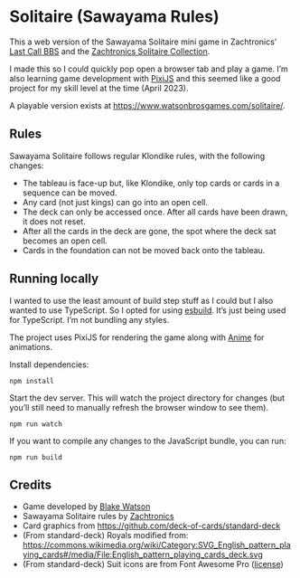 # Solitaire (Sawayama Rules)

This a web version of the Sawayama Solitaire mini game in Zachtronics’ [Last Call BBS](https://www.zachtronics.com/last-call-bbs/) and the [Zachtronics Solitaire Collection](https://www.zachtronics.com/solitaire-collection/).

I made this so I could quickly pop open a browser tab and play a game. I’m also learning game development with [PixiJS](https://pixijs.com/) and this seemed like a good project for my skill level at the time (April 2023).

A playable version exists at <https://www.watsonbrosgames.com/solitaire/>.

## Rules

Sawayama Solitaire follows regular Klondike rules, with the following changes:

- The tableau is face-up but, like Klondike, only top cards or cards in a sequence can be moved.
- Any card (not just kings) can go into an open cell.
- The deck can only be accessed once. After all cards have been drawn, it does not reset.
- After all the cards in the deck are gone, the spot where the deck sat becomes an open cell.
- Cards in the foundation can not be moved back onto the tableau.

## Running locally

I wanted to use the least amount of build step stuff as I could but I also wanted to use TypeScript. So I opted for using [esbuild](https://esbuild.github.io/). It’s just being used for TypeScript. I’m not bundling any styles.

The project uses PixiJS for rendering the game along with [Anime](https://animejs.com/) for animations.

Install dependencies:

```
npm install
```

Start the dev server. This will watch the project directory for changes (but you’ll still need to manually refresh the browser window to see them).

```
npm run watch
```

If you want to compile any changes to the JavaScript bundle, you can run:

```
npm run build
```

## Credits

- Game developed by [Blake Watson](https://blakewatson.com/)
- Sawayama Solitaire rules by [Zachtronics](https://www.zachtronics.com/solitaire-collection/)
- Card graphics from <https://github.com/deck-of-cards/standard-deck>
- (From standard-deck) Royals modified from: <https://commons.wikimedia.org/wiki/Category:SVG_English_pattern_playing_cards#/media/File:English_pattern_playing_cards_deck.svg>
- (From standard-deck) Suit icons are from Font Awesome Pro ([license](https://fontawesome.com/#pro-license-explained))
